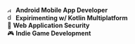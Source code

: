 <img src="https://external-content.duckduckgo.com/iu/?u=https%3A%2F%2Flogolook.net%2Fwp-content%2Fuploads%2F2021%2F07%2FAndroid-Emblem-1536x864.png&f=1&nofb=1&ipt=41bf387d4e78aae34e23a17016e70ca8c2098ef2d786a161ed968fd96328a9cb&ipo=images" alt="description" width="15" height="10"> **Android Mobile App Developer**  \
<img src="https://external-content.duckduckgo.com/iu/?u=https%3A%2F%2Fworldline.github.io%2Flearning-kotlin-multiplatform%2Flogo.png&f=1&nofb=1&ipt=864aab5691ad53cfb17b3a08e4f5823a3e4ba090690f8653f5a62b4483f89edf&ipo=images" alt="description" width="15" height="15"> **Expirimenting w/ Kotlin Multiplatform**  \
🔐 **Web Application Security**  \
🎮 **Indie Game Development**  





<!--
> [!NOTE]  
> Highlights information that users should take into account, even when skimming.

> [!TIP]
> Optional information to help a user be more successful.

> [!IMPORTANT]  
> Crucial information necessary for users to succeed.

> [!WARNING]  
> Critical content demanding immediate user attention due to potential risks.

> [!CAUTION]
> Negative potential consequences of an action.
-->
